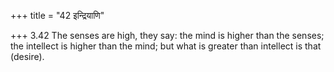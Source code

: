 +++
title = "42 इन्द्रियाणि"

+++
3.42 The senses are high, they say: the mind is higher than the senses;
the intellect is higher than the mind; but what is greater than
intellect is that (desire).
